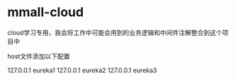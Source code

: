 # mmall-cloud
cloud学习专用，我会将工作中可能会用到的业务逻辑和中间件注解整合到这个项目中


host文件添加以下配置

127.0.0.1 eureka1
127.0.0.1 eureka2
127.0.0.1 eureka3
